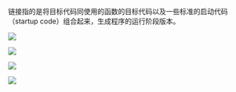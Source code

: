 链接指的是将目标代码同使用的函数的目标代码以及一些标准的启动代码（startup code）组合起来，生成程序的运行阶段版本。

![](https://gitee.com/hxc8/images2/raw/master/img/202407172218054.jpg)

![](https://gitee.com/hxc8/images2/raw/master/img/202407172218339.jpg)

![](images/WEBRESOURCE66c72462f78e8ab38fe1515f798c907f截图.png)

![](https://gitee.com/hxc8/images2/raw/master/img/202407172218216.jpg)